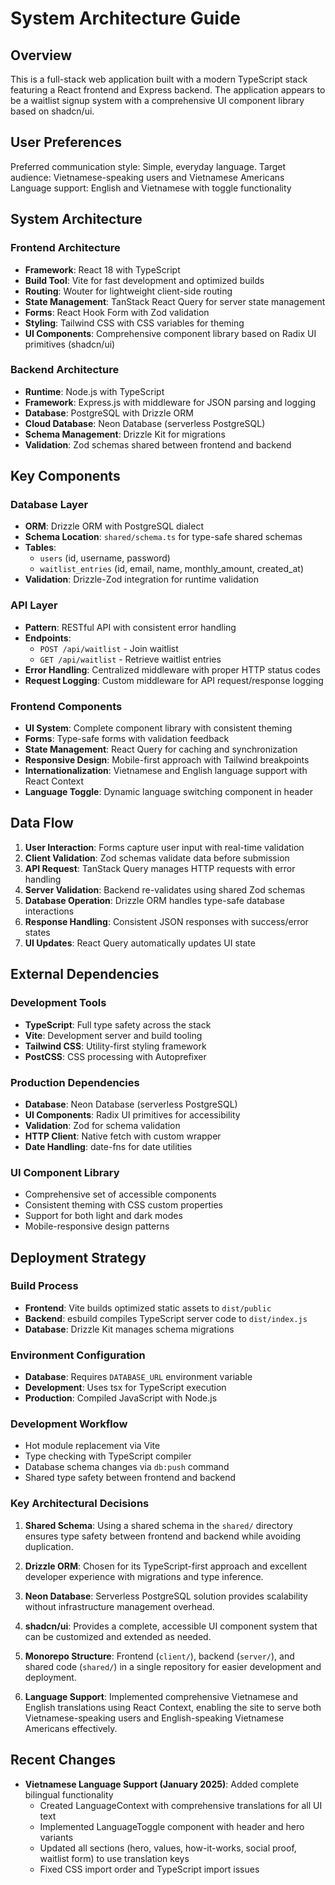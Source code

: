 # System Architecture Guide

## Overview

This is a full-stack web application built with a modern TypeScript stack featuring a React frontend and Express backend. The application appears to be a waitlist signup system with a comprehensive UI component library based on shadcn/ui.

## User Preferences

Preferred communication style: Simple, everyday language.
Target audience: Vietnamese-speaking users and Vietnamese Americans
Language support: English and Vietnamese with toggle functionality

## System Architecture

### Frontend Architecture
- **Framework**: React 18 with TypeScript
- **Build Tool**: Vite for fast development and optimized builds
- **Routing**: Wouter for lightweight client-side routing
- **State Management**: TanStack React Query for server state management
- **Forms**: React Hook Form with Zod validation
- **Styling**: Tailwind CSS with CSS variables for theming
- **UI Components**: Comprehensive component library based on Radix UI primitives (shadcn/ui)

### Backend Architecture
- **Runtime**: Node.js with TypeScript
- **Framework**: Express.js with middleware for JSON parsing and logging
- **Database**: PostgreSQL with Drizzle ORM
- **Cloud Database**: Neon Database (serverless PostgreSQL)
- **Schema Management**: Drizzle Kit for migrations
- **Validation**: Zod schemas shared between frontend and backend

## Key Components

### Database Layer
- **ORM**: Drizzle ORM with PostgreSQL dialect
- **Schema Location**: `shared/schema.ts` for type-safe shared schemas
- **Tables**: 
  - `users` (id, username, password)
  - `waitlist_entries` (id, email, name, monthly_amount, created_at)
- **Validation**: Drizzle-Zod integration for runtime validation

### API Layer
- **Pattern**: RESTful API with consistent error handling
- **Endpoints**: 
  - `POST /api/waitlist` - Join waitlist
  - `GET /api/waitlist` - Retrieve waitlist entries
- **Error Handling**: Centralized middleware with proper HTTP status codes
- **Request Logging**: Custom middleware for API request/response logging

### Frontend Components
- **UI System**: Complete component library with consistent theming
- **Forms**: Type-safe forms with validation feedback
- **State Management**: React Query for caching and synchronization
- **Responsive Design**: Mobile-first approach with Tailwind breakpoints
- **Internationalization**: Vietnamese and English language support with React Context
- **Language Toggle**: Dynamic language switching component in header

## Data Flow

1. **User Interaction**: Forms capture user input with real-time validation
2. **Client Validation**: Zod schemas validate data before submission
3. **API Request**: TanStack Query manages HTTP requests with error handling
4. **Server Validation**: Backend re-validates using shared Zod schemas
5. **Database Operation**: Drizzle ORM handles type-safe database interactions
6. **Response Handling**: Consistent JSON responses with success/error states
7. **UI Updates**: React Query automatically updates UI state

## External Dependencies

### Development Tools
- **TypeScript**: Full type safety across the stack
- **Vite**: Development server and build tooling
- **Tailwind CSS**: Utility-first styling framework
- **PostCSS**: CSS processing with Autoprefixer

### Production Dependencies
- **Database**: Neon Database (serverless PostgreSQL)
- **UI Components**: Radix UI primitives for accessibility
- **Validation**: Zod for schema validation
- **HTTP Client**: Native fetch with custom wrapper
- **Date Handling**: date-fns for date utilities

### UI Component Library
- Comprehensive set of accessible components
- Consistent theming with CSS custom properties
- Support for both light and dark modes
- Mobile-responsive design patterns

## Deployment Strategy

### Build Process
- **Frontend**: Vite builds optimized static assets to `dist/public`
- **Backend**: esbuild compiles TypeScript server code to `dist/index.js`
- **Database**: Drizzle Kit manages schema migrations

### Environment Configuration
- **Database**: Requires `DATABASE_URL` environment variable
- **Development**: Uses tsx for TypeScript execution
- **Production**: Compiled JavaScript with Node.js

### Development Workflow
- Hot module replacement via Vite
- Type checking with TypeScript compiler
- Database schema changes via `db:push` command
- Shared type safety between frontend and backend

### Key Architectural Decisions

1. **Shared Schema**: Using a shared schema in the `shared/` directory ensures type safety between frontend and backend while avoiding duplication.

2. **Drizzle ORM**: Chosen for its TypeScript-first approach and excellent developer experience with migrations and type inference.

3. **Neon Database**: Serverless PostgreSQL solution provides scalability without infrastructure management overhead.

4. **shadcn/ui**: Provides a complete, accessible UI component system that can be customized and extended as needed.

5. **Monorepo Structure**: Frontend (`client/`), backend (`server/`), and shared code (`shared/`) in a single repository for easier development and deployment.

6. **Language Support**: Implemented comprehensive Vietnamese and English translations using React Context, enabling the site to serve both Vietnamese-speaking users and English-speaking Vietnamese Americans effectively.

## Recent Changes

- **Vietnamese Language Support (January 2025)**: Added complete bilingual functionality
  - Created LanguageContext with comprehensive translations for all UI text
  - Implemented LanguageToggle component with header and hero variants  
  - Updated all sections (hero, values, how-it-works, social proof, waitlist form) to use translation keys
  - Fixed CSS import order and TypeScript import issues